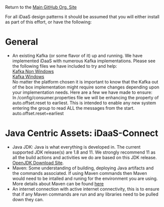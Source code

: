 Return to the <a href="https://github.com/Project-Herophilus" target="_blank">Main GitHub Org. Site</a>

For all iDaaS design patterns it should be assumed that you will either install as part of this effort, or have the following:

# General
- An existing Kafka (or some flavor of it) up and running. We have implemented iDaaS with numerous Kafka implementations. 
Please see the following files we have included to try and help: <br/>
[Kafka Non Windows](https://github.com/RedHat-Healthcare/iDaaS-Demos/blob/master/Kafka.md) <br/>
[Kafka Windows](https://github.com/RedHat-Healthcare/iDaaS-Demos/blob/master/KafkaWindows.md) <br/>
No matter the platform chosen it is important to know that the Kafka out of the box implementation might require some 
changes depending upon your implementation needs. Here are a few we have made to ensure: <br/>
In <kafka>/config/consumer.properties file we will be enhancing the property of auto.offset.reset to earliest. This is intended to enable any new
system entering the group to read ALL the messages from the start. <br/>
auto.offset.reset=earliest <br/>
 
# Java Centric Assets: iDaaS-Connect
- Java JDK: Java is what everything is developed in. The current supported JDK release(s) are 1.8 and 11. We strongly 
recommend 11 as all the build actions and activities we do are based on this JDK release.
<a href="https://developers.redhat.com/products/openjdk/download" target=_blank>OpenJDK Download Site</a>.
- Maven: Some understanding of building, deploying Java artifacts and the commands associated. If using Maven commands then 
Maven would need to be intalled and runing for the environment you are using. More details about Maven can be 
found [here](https://maven.apache.org/install.html)<br/>
- An internet connection with active internet connectivity, this is to ensure that if any Maven commands are
run and any libraries need to be pulled down they can.<br/>

 
 
